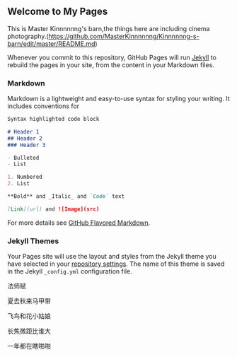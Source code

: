 ## Welcome to My Pages

This is Master Kinnnnnng's barn,the things here are including cinema photography.(https://github.com/MasterKinnnnnng/Kinnnnnng-s-barn/edit/master/README.md) 

Whenever you commit to this repository, GitHub Pages will run [Jekyll](https://jekyllrb.com/) to rebuild the pages in your site, from the content in your Markdown files.

### Markdown

Markdown is a lightweight and easy-to-use syntax for styling your writing. It includes conventions for

```markdown
Syntax highlighted code block

# Header 1
## Header 2
### Header 3

- Bulleted
- List

1. Numbered
2. List

**Bold** and _Italic_ and `Code` text

[Link](url) and ![Image](src)
```

For more details see [GitHub Flavored Markdown](https://guides.github.com/features/mastering-markdown/).

### Jekyll Themes

Your Pages site will use the layout and styles from the Jekyll theme you have selected in your [repository settings](https://github.com/MasterKinnnnnng/Kinnnnnng-s-barn/settings). The name of this theme is saved in the Jekyll `_config.yml` configuration file.


<!doctype html>
<html>
<head>
<meta charset="utf-8">
<title>关于摄影的诗一首</title>
</head>法师赋

<body>
<p>夏去秋来马甲带  </p>
<p>飞鸟和花小姑娘  </p>
<p>长焦微距比谁大 </p>
<p>一年都在瞎啪啪</p>
</body>
</html>
